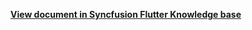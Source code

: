 **[View document in Syncfusion Flutter Knowledge base](https://www.syncfusion.com/kb/12176/how-to-change-the-navigation-direction-in-the-flutter-date-range-picker-sfdaterangepicker)**
